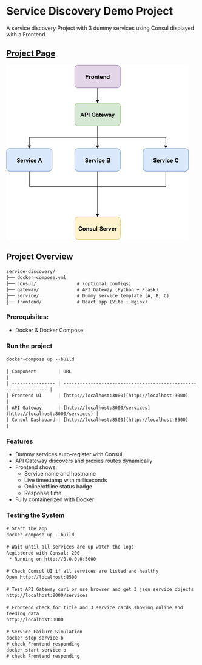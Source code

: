 # Service Discovery Demo Project
A service discovery Project with 3 dummy services using Consul displayed with a Frontend
## [Project Page](https://roadmap.sh/projects/service-discovery)
![Diagram](Diagram.drawio.png)
## Project Overview
```
service-discovery/
├── docker-compose.yml
├── consul/               # (optional configs)
├── gateway/              # API Gateway (Python + Flask)
├── service/              # Dummy service template (A, B, C)
├── frontend/             # React app (Vite + Nginx)
```
### Prerequisites:
- Docker & Docker Compose
### Run the project
```
docker-compose up --build

| Component        | URL                                                              |
| ---------------- | ---------------------------------------------------------------- |
| Frontend UI      | [http://localhost:3000](http://localhost:3000)                   |
| API Gateway      | [http://localhost:8000/services](http://localhost:8000/services) |
| Consul Dashboard | [http://localhost:8500](http://localhost:8500)                   |
```
### Features
- Dummy services auto-register with Consul
- API Gateway discovers and proxies routes dynamically
- Frontend shows:
    - Service name and hostname
    - Live timestamp with milliseconds
    - Online/offline status badge
    - Response time
- Fully containerized with Docker
### Testing the System
```
# Start the app
docker-compose up --build

# Wait until all services are up watch the logs
Registered with Consul: 200
 * Running on http://0.0.0.0:5000

# Check Consul UI if all services are listed and healthy
Open http://localhost:8500

# Test API Gateway curl or use browser and get 3 json service objects
http://localhost:8000/services

# Frontend check for title and 3 service cards showing online and feeding data
http://localhost:3000

# Service Failure Simulation
docker stop service-b
# check Frontend responding
docker start service-b
# check Frontend responding
```